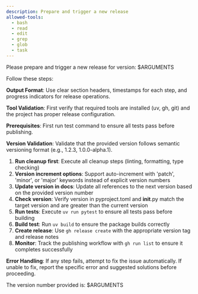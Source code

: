 ```yaml
---
description: Prepare and trigger a new release
allowed-tools:
  - bash
  - read
  - edit
  - grep
  - glob
  - task
---
```


Please prepare and trigger a new release for version: $ARGUMENTS

Follow these steps:

**Output Format**: Use clear section headers, timestamps for each step, and progress indicators for release operations.

**Tool Validation**: First verify that required tools are installed (uv, gh, git) and the project has proper release configuration.

**Prerequisites**: First run test command to ensure all tests pass before publishing.

**Version Validation**: Validate that the provided version follows semantic versioning format (e.g., 1.2.3, 1.0.0-alpha.1).

1. **Run cleanup first**: Execute all cleanup steps (linting, formatting, type checking)
2. **Version increment options**: Support auto-increment with 'patch', 'minor', or 'major' keywords instead of explicit version numbers
3. **Update version in docs**: Update all references to the next version based on the provided version number
4. **Check version**: Verify version in pyproject.toml and __init__.py match the target version and are greater than the current version
5. **Run tests**: Execute `uv run pytest` to ensure all tests pass before building
6. **Build test**: Run `uv build` to ensure the package builds correctly
7. **Create release**: Use `gh release create` with the appropriate version tag and release notes
8. **Monitor**: Track the publishing workflow with `gh run list` to ensure it completes successfully

**Error Handling**: If any step fails, attempt to fix the issue automatically. If unable to fix, report the specific error and suggested solutions before proceeding.

The version number provided is: $ARGUMENTS
